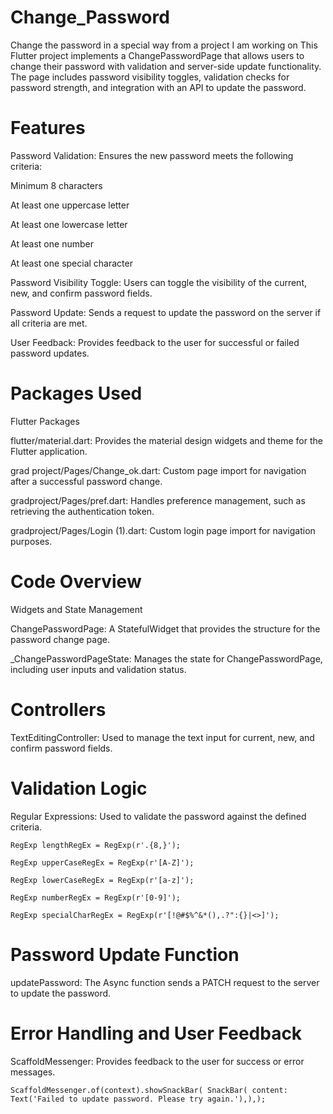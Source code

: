 # Change_Password
Change the password in a special way from a project I am working on
This Flutter project implements a ChangePasswordPage that allows users to change their password with validation and server-side update functionality. The page includes password visibility toggles, validation checks for password strength, and integration with an API to update the password.

# Features
Password Validation: Ensures the new password meets the following criteria:

Minimum 8 characters

At least one uppercase letter

At least one lowercase letter

At least one number

At least one special character

Password Visibility Toggle: Users can toggle the visibility of the current, new, and confirm password fields.

Password Update: Sends a request to update the password on the server if all criteria are met.

User Feedback: Provides feedback to the user for successful or failed password updates.


# Packages Used

Flutter Packages

flutter/material.dart: Provides the material design widgets and theme for the Flutter application.

grad project/Pages/Change_ok.dart: Custom page import for navigation after a successful password change.

gradproject/Pages/pref.dart: Handles preference management, such as retrieving the authentication token.

gradproject/Pages/Login (1).dart: Custom login page import for navigation purposes.

# Code Overview

Widgets and State Management

ChangePasswordPage: A StatefulWidget that provides the structure for the password change page.

_ChangePasswordPageState: Manages the state for ChangePasswordPage, including user inputs and validation status.

# Controllers

TextEditingController: Used to manage the text input for current, new, and confirm password fields.

# Validation Logic
  Regular Expressions: Used to validate the password against the defined criteria.
  
    RegExp lengthRegEx = RegExp(r'.{8,}');
    
    RegExp upperCaseRegEx = RegExp(r'[A-Z]');
    
    RegExp lowerCaseRegEx = RegExp(r'[a-z]');
    
    RegExp numberRegEx = RegExp(r'[0-9]');
    
    RegExp specialCharRegEx = RegExp(r'[!@#$%^&*(),.?":{}|<>]');

# Password Update Function

   updatePassword: The Async function sends a PATCH request to the server to update the password.

# Error Handling and User Feedback

   ScaffoldMessenger: Provides feedback to the user for success or error messages.
   
    ScaffoldMessenger.of(context).showSnackBar( SnackBar( content: Text('Failed to update password. Please try again.'),),);





